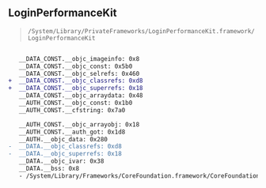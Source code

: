 ## LoginPerformanceKit

> `/System/Library/PrivateFrameworks/LoginPerformanceKit.framework/LoginPerformanceKit`

```diff

   __DATA_CONST.__objc_imageinfo: 0x8
   __DATA_CONST.__objc_const: 0x5b0
   __DATA_CONST.__objc_selrefs: 0x460
+  __DATA_CONST.__objc_classrefs: 0xd8
+  __DATA_CONST.__objc_superrefs: 0x18
   __DATA_CONST.__objc_arraydata: 0x48
   __AUTH_CONST.__objc_const: 0x1b0
   __AUTH_CONST.__cfstring: 0x7a0

   __AUTH_CONST.__objc_arrayobj: 0x18
   __AUTH_CONST.__auth_got: 0x1d8
   __AUTH.__objc_data: 0x280
-  __DATA.__objc_classrefs: 0xd8
-  __DATA.__objc_superrefs: 0x18
   __DATA.__objc_ivar: 0x38
   __DATA.__bss: 0x8
   - /System/Library/Frameworks/CoreFoundation.framework/CoreFoundation

```

